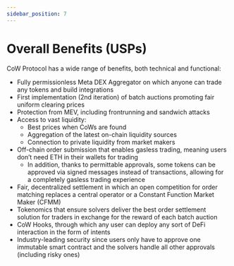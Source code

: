 ```yaml
---
sidebar_position: 7
---
```


# Overall Benefits (USPs)

CoW Protocol has a wide range of benefits, both technical and functional:

* Fully permissionless Meta DEX Aggregator on which anyone can trade any tokens and build integrations
* First implementation (2nd iteration) of batch auctions promoting fair uniform clearing prices
* Protection from MEV, including frontrunning and sandwich attacks
* Access to vast liquidity: 
    * Best prices when CoWs are found
    * Aggregation of the latest on-chain liquidity sources 
    * Connection to private liquidity from market makers
* Off-chain order submission that enables gasless trading, meaning users don’t need ETH in their wallets for trading
    * In addition, thanks to permittable approvals, some tokens can be approved via signed messages instead of transactions, allowing for a completely gasless trading experience
* Fair, decentralized settlement in which an open competition for order matching replaces a central operator or a Constant Function Market Maker (CFMM)
* Tokenomics that ensure solvers deliver the best order settlement solution for traders in exchange for the reward of each batch auction
* CoW Hooks, through which any user can deploy any sort of DeFi interaction in the form of intents
* Industry-leading security since users only have to approve one immutable smart contract and the solvers handle all other approvals (including risky ones)
